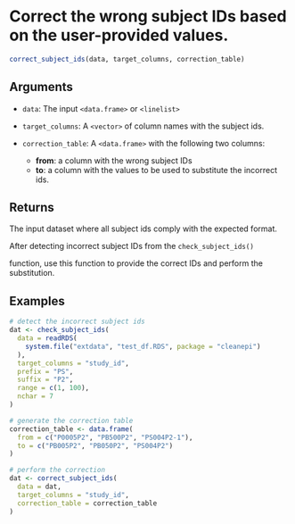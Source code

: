 # Correct the wrong subject IDs based on the user-provided values.

```r
correct_subject_ids(data, target_columns, correction_table)
```

## Arguments

- `data`: The input `<data.frame>` or `<linelist>`
- `target_columns`: A `<vector>` of column names with the subject ids.
- `correction_table`: A `<data.frame>` with the following two columns:
    
    - **from**: a column with the wrong subject IDs
    - **to**: a column with the values to be used to substitute the incorrect ids.

## Returns

The input dataset where all subject ids comply with the expected format.

After detecting incorrect subject IDs from the `check_subject_ids()`

function, use this function to provide the correct IDs and perform the substitution.

## Examples

```r
# detect the incorrect subject ids
dat <- check_subject_ids(
  data = readRDS(
    system.file("extdata", "test_df.RDS", package = "cleanepi")
  ),
  target_columns = "study_id",
  prefix = "PS",
  suffix = "P2",
  range = c(1, 100),
  nchar = 7
)

# generate the correction table
correction_table <- data.frame(
  from = c("P0005P2", "PB500P2", "PS004P2-1"),
  to = c("PB005P2", "PB050P2", "PS004P2")
)

# perform the correction
dat <- correct_subject_ids(
  data = dat,
  target_columns = "study_id",
  correction_table = correction_table
)
```
